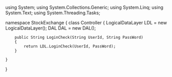 using System;
using System.Collections.Generic;
using System.Linq;
using System.Text;
using System.Threading.Tasks;

namespace StockExchange
{
    class Controller
    {
        LogicalDataLayer LDL = new LogicalDataLayer();
        DAL DAL = new DAL();
        
        public String LoginCheck(String UserId, String PassWord)
        {
            return LDL.LoginCheck(UserId, PassWord);
        }

    }
}
